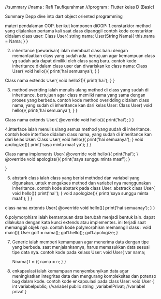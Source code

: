 //summary
//nama : Rafi Taufiqurahman
///program : Flutter kelas D (Basic)

Summary Depp dive into dart object oriented programming

materi pendalaman OOP.
berikut komponen diOOP:
1.constarktor
method yang dijalankan pertama kali saat class dipanggil
contoh kode constarktor didalam class user:
Class User{
    string nama;
    User(String Nama){
        this.nama = Nama;
    }
}

2. inheritance (pewarisan)
ialah membuat class baru dengan memanfaatkan class yang sudah ada. bertujuan agar kemampuan class yg sudah ada dapat dimiliki oleh class yang baru.
contoh kode inheritance didalam class user dan diwariskan ke class nama:
Class User{
    void hello(){
        print('hai semuanya');
    }
}

Class nama extends User{
    void hello2(){
        print('hai');
    }
}

3. method overiding
ialah menulis ulang method di class yang sudah di inheritance. bertujuan agar class memilki nama yang sama dengan proses yang berbeda.
contoh kode method overidding didalam class nama, yang sudah di inheritance kan dari kelas User:
Class User{
    void hello(){
        print('hai semuanya');
    }
}

Class nama extends User{
    @override
    void hello(){
        print('hai');
    }
}

4.interface
ialah menulis ulang semua method yang sudah di inheritance.
contoh kode interface didalam class nama, yang sudah di inheritance kan dari kelas User:
Class User{
    void hello(){
        print('hai semuanya');
    }
    void apologize(){
        print('saya minta maaf ya');
    }
}

Class nama implements User{
    @override
    void hello(){
        print('hai');
    }
    @override
     void apologize(){
        print('saya sunggu minta maaf');
    }

} 

5. abstark class
ialah class yang berisi methdod dan variabel yang digunakan. untuk mengakses method dan variabel nya menggunakan inheritance. 
contoh kode abstark pada class User:
abstrack class User{
    void hello(){
        print('hai');
    }
    void apologize(){
        print('saya sunggu minta maaf');
    }
}

class nama extends User{
    @override
    void hello(){
        print('hai semuanay');
    }
}

6.polymorphism
ialah kemampuan data berubah menjadi bentuk lain. dapat dilakukan dengan kata kunci extends atau implementes. ini terjadi saat memanggil objek nya.
contoh kode polymorphism memanngil class  :
void main(){
    User gol1 = nama();
    gol1.hello();
    gol1.apologize;
}

7. Generic
ialah memberi kemampuan agar menerima data dengan tipe yang berbeda. saat menjalankannya, harus memasukkan data sesuai tipe data nya.
contoh kode pada kelass User:
void User<T>{
    var nama;

    Nnama(T n ){
        nama = n;
    }
}

8. enkapsulasi
ialah kemampuan menyembunyikan data agar meningkatkan integritas data dan mengurang kompleksitas dan potenso bug dalam kode.
contoh kode  enkapsulasi pada class User:
void User {
    int variabelpublic;   //variabel public
    string _variabelPrivat;  //variabel privat
}



